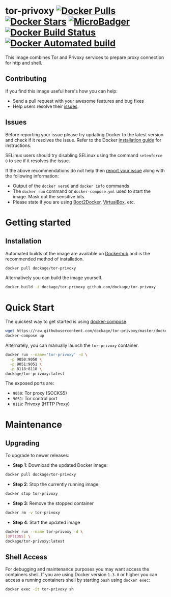 # tor-privoxy [![Docker Pulls](https://img.shields.io/docker/pulls/dockage/tor-privoxy.svg)](https://hub.docker.com/r/dockage/tor-privoxy/) [![Docker Stars](https://img.shields.io/docker/stars/dockage/tor-privoxy.svg?style=flat)](https://hub.docker.com/r/dockage/tor-privoxy/) [![MicroBadger](https://images.microbadger.com/badges/image/dockage/tor-privoxy.svg)](https://microbadger.com/images/dockage/tor-privoxy) [![Docker Build Status](https://img.shields.io/docker/build/dockage/tor-privoxy.svg)](https://hub.docker.com/r/dockage/tor-privoxy/) [![Docker Automated build](https://img.shields.io/docker/automated/dockage/tor-privoxy.svg)](https://hub.docker.com/r/dockage/tor-privoxy/)

This image combines Tor and Privoxy services to prepare proxy connection for http and shell.


## Contributing

If you find this image useful here's how you can help:

- Send a pull request with your awesome features and bug fixes
- Help users resolve their [issues](../../issues?q=is%3Aopen+is%3Aissue).

## Issues

Before reporting your issue please try updating Docker to the latest version and check if it resolves the issue. Refer to the Docker [installation guide](https://docs.docker.com/installation) for instructions.

SELinux users should try disabling SELinux using the command `setenforce 0` to see if it resolves the issue.

If the above recommendations do not help then [report your issue](../../issues/new) along with the following information:

- Output of the `docker vers6` and `docker info` commands
- The `docker run` command or `docker-compose.yml` used to start the image. Mask out the sensitive bits.
- Please state if you are using [Boot2Docker](http://www.boot2docker.io), [VirtualBox](https://www.virtualbox.org), etc.

# Getting started

## Installation

Automated builds of the image are available on [Dockerhub](https://hub.docker.com/r/dockage/tor-privoxy) and is the recommended method of installation.

```bash
docker pull dockage/tor-privoxy
```

Alternatively you can build the image yourself.

```bash
docker build -t dockage/tor-privoxy github.com/dockage/tor-privoxy
```


# Quick Start

The quickest way to get started is using [docker-compose](https://docs.docker.com/compose/).

```bash
wget https://raw.githubusercontent.com/dockage/tor-privoxy/master/docker-compose.yml
docker-compose up
```

Alternately, you can manually launch the `tor-privoxy` container.

```bash
docker run --name='tor-privoxy' -d \
  -p 9050:9050 \
  -p 9051:9051 \
  -p 8118:8118 \
dockage/tor-privoxy:latest
```

The exposed ports are:
* <code>9050</code>: Tor proxy (SOCKS5)
* <code>9051</code>: Tor control port
* <code>8118</code>: Privoxy (HTTP Proxy)

# Maintenance

## Upgrading

To upgrade to newer releases:

- **Step 1**: Download the updated Docker image:
```bash
docker pull dockage/tor-privoxy
```

- **Step 2**: Stop the currently running image:
```bash
docker stop tor-privoxy
```

- **Step 3**: Remove the stopped container
```bash
docker rm -v tor-privoxy
```

- **Step 4**: Start the updated image
```bash
docker run --name tor-privoxy -d \
[OPTIONS] \
dockage/tor-privoxy:latest
```

## Shell Access

For debugging and maintenance purposes you may want access the containers shell. If you are using Docker version `1.3.0` or higher you can access a running containers shell by starting `bash` using `docker exec`:

```bash
docker exec -it tor-privoxy sh
```
